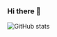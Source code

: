 ### Hi there 👋


![GitHub stats](https://github-readme-stats.vercel.app/api?username=stefaneggenreich&show_icons=true)  



<!--

![GitHub metrics](https://metrics.lecoq.io/stefaneggenreich)  
**stefaneggenreich/stefaneggenreich** is a ✨ _special_ ✨ repository because its `README.md` (this file) appears on your GitHub profile.

Here are some ideas to get you started:

- 🔭 I’m currently working on ...
- 🌱 I’m currently learning ...
- 👯 I’m looking to collaborate on ...
- 🤔 I’m looking for help with ...
- 💬 Ask me about ...
- 📫 How to reach me: ...
- 😄 Pronouns: ...
- ⚡ Fun fact: ...
-->
